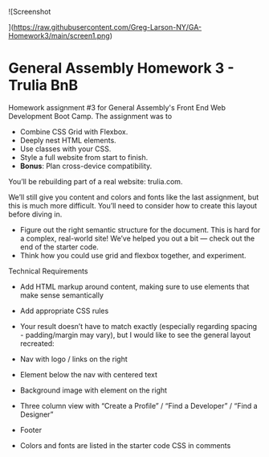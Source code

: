 ﻿
![Screenshot

](https://raw.githubusercontent.com/Greg-Larson-NY/GA-Homework3/main/screen1.png)

# General Assembly Homework 3 - Trulia BnB

  

Homework assignment #3 for General Assembly's Front End Web Development Boot Camp. The assignment was to 
-   Combine CSS Grid with Flexbox.
-   Deeply nest HTML elements.
-   Use classes with your CSS.
-   Style a full website from start to finish.
-   **Bonus**: Plan cross-device compatibility.

You’ll be rebuilding part of a real website: trulia.com.

We’ll still give you content and colors and fonts like the last assignment, but this is much more difficult. You’ll need to consider how to create this layout before diving in.

-   Figure out the right semantic structure for the document. This is hard for a complex, real-world site! We’ve helped you out a bit — check out the end of the starter code.
-   Think how you could use grid and flexbox together, and experiment.

  

Technical Requirements

  

  

- Add HTML markup around content, making sure to use elements that make sense semantically

- Add appropriate CSS rules

  

- Your result doesn’t have to match exactly (especially regarding spacing - padding/margin may vary), but I would like to see the general layout recreated:

  

- Nav with logo / links on the right

- Element below the nav with centered text

- Background image with element on the right

- Three column view with “Create a Profile” / “Find a Developer” / “Find a Designer”

- Footer

  

- Colors and fonts are listed in the starter code CSS in comments




